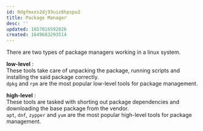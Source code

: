 ```yaml
---
id: 0dgfmxxs2dj93uiz6hpspu2
title: Package Manager
desc: ''
updated: 1657816592826
created: 1649683293514
---
```


There are two types of package managers working in a linux system.

**low-level** :  
These tools take care of unpacking the package, running scripts and installing the said package correctly.  
`dpkg` and `rpm` are the most popular low-level tools for package management.

**high-level** :  
These tools are tasked with shorting out package dependencies and downloading the base package from the vendor.  
`apt`, `dnf`, `zypper` and `yum` are the most popular high-level tools for package management.